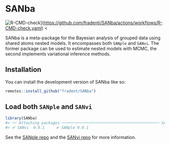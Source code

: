 
<!-- README.md is generated from README.Rmd. Please edit that file -->

# SANba

<!-- badges: start -->

![R-CMD-check](https://github.com/fradenti/SANba/actions/workflows/R-CMD-check.yaml/badge.svg)\](<https://github.com/fradenti/SANba/actions/workflows/R-CMD-check.yaml>)
\<<!-- badges: end -->

SANba is a meta-package for the Bayesian analysis of grouped data using
shared atoms nested models. It encompasses both `SANple` and `SANvi`.
The former package can be used to estimate nested models with MCMC, the
second implements variational inference methods.

## Installation

You can install the development version of SANba like so:

``` r
remotes::install_github("fradent/SANba")
```

## Load both `SANple` and `SANvi`

``` r
library(SANba)
#> ── Attaching packages ─────────────────────────────────────────── SANba 0.0.1 ──
#> ✔ SANvi  0.0.1     ✔ SANple 0.0.1
```

See the [SANple repo](https://github.com/laura-dangelo/SANple) and the
[SANvi repo](https://github.com/fradenti/SANvi) for more information.
